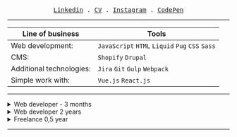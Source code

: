 <p align="center">
  <samp>
    <a href="https://www.linkedin.com/in/aleksej579/">Linkedin</a> .
    <a href="https://docs.google.com/document/d/1GQn1uagV6vGFN-dzJT448EkgUJ4gSEppVKmDHOHM-_k/edit?usp=sharing">CV</a> .
    <a href="https://www.instagram.com/eremenko_579/">Instagram</a> .
    <a href="https://codepen.io/Aleksej579">СodePen</a>
  </samp>
</p>

---

Line of business | Tools
---|---
Web development: | <code>JavaScript</code> <code>HTML</code> <code>Liquid</code> <code>Pug</code> <code>CSS</code> <code>Sass</code>
CMS: | <code>Shopify</code> <code>Drupal</code>
Additional technologies: | <code>Jira</code> <code>Git</code> <code>Gulp</code> <code>Webpack</code>
Simple work with: |<code>Vue.js</code> <code>React.js</code>

---

<details>
  <summary>Web developer - 3 months</summary>
  <i>
    Training program (3 months).
    Shopify store development. 
    Customization of the design theme. Adding new functionality. Workflow in Jira. Communication in Slack.
    Daily progress reports. Weekly reports - Demo. <br>
    http://shopyfyliquid.myshopify.com <pre>Jira  Git  Shopify  Liquid   Javascript  Html  Css</pre>
  </i>
</details>

<details>
  <summary>Web developer 2 years</summary>
    <i>
    Development in CMS Drupal 7/8. HTML-CSS coding. Content management. Prototyping in Figma. Manual testing mobile app. <br>
    http://art-coral.com <pre>Drupal  Twig  Jquery  Rest  Html  Css  Gulp  Figma</pre>
   </i>
</details>

<details>
  <summary>Freelance 0,5 year</summary>
    <i>
      Making test tasks using different tools and technologies. <br>
      https://intertool.netlify.app <br> 
      http://naturetour.eu3.biz  <br> 
      http://sho-studio.eu3.org  <br> 
      https://big-drop.netlify.app  <br> 
      https://github.com/Aleksej579/weather_project  <br> 
      http://darly.netlify.app  <br> 
      https://authentication-5bff9.web.app <pre>pug  sass  gulp  vue  react  angular10</pre>
      Store development. <br>
      http://dogs-bomba.eu3.org <pre>php  mysql</pre>
      Personal site with notes.  <br>
      http://maintoexamine.eu3.org <pre>pug  stylus  javascript </pre>
  </i>
</details>

---


